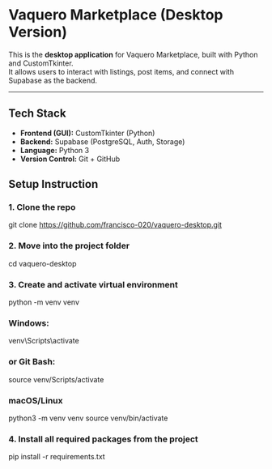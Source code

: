# Vaquero Marketplace (Desktop Version)

This is the **desktop application** for Vaquero Marketplace, built with Python and CustomTkinter.  
It allows users to interact with listings, post items, and connect with Supabase as the backend.

---

## Tech Stack

- **Frontend (GUI):** CustomTkinter (Python)
- **Backend:** Supabase (PostgreSQL, Auth, Storage)
- **Language:** Python 3
- **Version Control:** Git + GitHub

## Setup Instruction 

### 1. Clone the repo
git clone https://github.com/francisco-020/vaquero-desktop.git

### 2. Move into the project folder
cd vaquero-desktop

### 3. Create and activate virtual environment
python -m venv venv

### Windows:
venv\Scripts\activate
### or Git Bash:
source venv/Scripts/activate
### macOS/Linux
python3 -m venv venv
source venv/bin/activate

### 4. Install all required packages from the project
pip install -r requirements.txt




